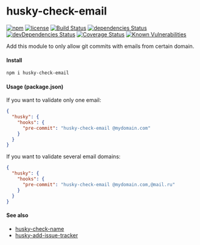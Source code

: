 # husky-check-email

[![npm](https://img.shields.io/npm/v/husky-check-email.svg)](https://npm.im/husky-check-email)
[![license](https://img.shields.io/npm/l/husky-check-email.svg)](https://npm.im/husky-check-email)
[![Build Status](https://travis-ci.org/jehy/husky-check-email.svg?branch=master)](https://travis-ci.org/jehy/husky-check-email)
[![dependencies Status](https://david-dm.org/jehy/husky-check-email/status.svg)](https://david-dm.org/jehy/husky-check-email)
[![devDependencies Status](https://david-dm.org/jehy/husky-check-email/dev-status.svg)](https://david-dm.org/jehy/husky-check-email?type=dev)
[![Coverage Status](https://coveralls.io/repos/github/jehy/husky-check-email/badge.svg?branch=master)](https://coveralls.io/github/jehy/husky-check-email?branch=master)
[![Known Vulnerabilities](https://snyk.io/test/github/jehy/husky-check-email/badge.svg)](https://snyk.io/test/github/jehy/husky-check-email)

Add this module to only allow git commits with emails from certain domain.

#### Install

```bash
npm i husky-check-email
```

#### Usage (package.json)

If you want to validate only one email:
```json
{
  "husky": {
    "hooks": {
      "pre-commit": "husky-check-email @mydomain.com"
    }
  }
}
```

If you want to validate several email domains:
```json
{
  "husky": {
    "hooks": {
      "pre-commit": "husky-check-email @mydomain.com,@mail.ru"
    }
  }
}
```

#### See also
 * [husky-check-name](https://www.npmjs.com/package/husky-check-email)
 * [husky-add-issue-tracker](https://www.npmjs.com/package/husky-add-issue-tracker)
